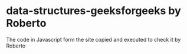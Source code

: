 # data-structures-geeksforgeeks by Roberto

The code in Javascript form the site copied and executed to check it by Roberto
